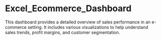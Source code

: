 # Excel_Ecommerce_Dashboard
This dashboard provides a detailed overview of sales performance in an e-commerce setting. It includes various visualizations to help understand sales trends, profit margins, and customer segmentation.
